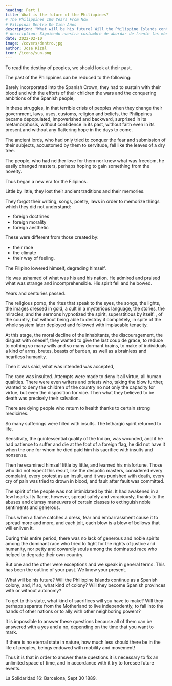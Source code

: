 ```yaml
---
heading: Part 1
title: What is the future of the Philippines?
# The Philippines 100 Years From Now
# Filipinas Dentro De Cien Años
description: "What will be his future? Will the Philippine Islands continue as a Spanish colony, and, if so, what kind of colony? Will they become Spanish provinces with or without autonomy?"
# description: Siguiendo nuestra costumbre de abordar de frente las más árduas y delicadas cuestiones que se relacionan con Filipinas
date: 2022-02-10
image: /covers/dentro.jpg
author: Jose Rizal
icon: /icons/sun.png
---
```



<!-- Filipinas Dentro De Cien Años (Estudio Politico-Social), by José Rizal 

Published in La Solidaridad Sept 1889-Jan 1890

Ahora reimpreso por primera vez. Año de 1905.  -->



<!-- Following our custom of approaching directly the most difficult and delicate questions related to the Philippines, without caring about the consequences that our frankness could cause us, we are going in this article to deal with its future. -->


To read the destiny of peoples, we should look at their past. 

The past of the Philippines can be reduced to the following: 

Barely incorporated into the Spanish Crown, they had to sustain with their blood and with the efforts of their children the wars and the conquering ambitions of the Spanish people, 

In these struggles, in that terrible crisis of peoples when they change their government, laws, uses, customs, religion and beliefs, the Philippines became depopulated, impoverished and backward, surprised in its metamorphosis, without confidence in its past, without faith even in its present and without any flattering hope in the days to come.

The ancient lords, who had only tried to conquer the fear and submission of their subjects, accustomed by them to servitude, fell like the leaves of a dry tree. 

The people, who had neither love for them nor knew what was freedom, he easily changed masters, perhaps hoping to gain something from the novelty. 

Thus began a new era for the Filipinos. 

Little by little, they lost their ancient traditions and their memories. 

They forgot their writing, songs, poetry, laws in order to memorize things which they did not understand:
- foreign doctrines
- foreign morality
- foreign aesthetic

These were different from those created by:
- their race
- the climate
- their way of feeling.

The Filipino lowered himself, degrading himself. 

He was ashamed of what was his and his nation. He admired and praised what was strange and incomprehensible. His spirit fell and he bowed. 

Years and centuries passed. 

The religious pomp, the rites that speak to the eyes, the songs, the lights, the images dressed in gold, a cult in a mysterious language, the stories, the miracles, and the sermons hypnotized the spirit, superstitious by itself. , of the country, but without being able to destroy it completely, in spite of the whole system later deployed and followed with implacable tenacity. 

At this stage, the moral decline of the inhabitants, the discouragement, the disgust with oneself, they wanted to give the last coup de grace, to reduce to nothing so many wills and so many dormant brains, to make of individuals a kind of arms, brutes, beasts of burden, as well as a brainless and heartless humanity.

Then it was said, what was intended was accepted, 

The race was insulted. Attempts were made to deny it all virtue, all human qualities. There were even writers and priests who, taking the blow further, wanted to deny the children of the country no not only the capacity for virtue, but even the disposition for vice. Then what they believed to be death was precisely their salvation. 

There are dying people who return to health thanks to certain strong medicines.

So many sufferings were filled with insults. The lethargic spirit returned to life. 

Sensitivity, the quintessential quality of the Indian, was wounded, and if he had patience to suffer and die at the foot of a foreign flag, he did not have it when the one for whom he died paid him his sacrifice with insults and nonsense. 

Then he examined himself little by little, and learned his misfortune. Those who did not expect this result, like the despotic masters, considered every complaint, every protest as an insult, and it was punished with death, every cry of pain was tried to drown in blood, and fault after fault was committed.


The spirit of the people was not intimidated by this. It had awakened in a few hearts. Its flame, however, spread safely and voraciously, thanks to the abuses and clumsy maneuvers of certain classes to extinguish noble sentiments and generous. 

Thus when a flame catches a dress, fear and embarrassment cause it to spread more and more, and each jolt, each blow is a blow of bellows that will enliven it.

During this entire period, there was no lack of generous and noble spirits among the dominant race who tried to fight for the rights of justice and humanity, nor petty and cowardly souls among the dominated race who helped to degrade their own country. 

But one and the other were exceptions and we speak in general terms. This has been the outline of your past. We know your present. 

What will be his future? Will the Philippine Islands continue as a Spanish colony, and, if so, what kind of colony? Will they become Spanish provinces with or without autonomy? 

To get to this state, what kind of sacrifices will you have to make? Will they perhaps separate from the Motherland to live independently, to fall into the hands of other nations or to ally with other neighboring powers?

It is impossible to answer these questions because all of them can be answered with a yes and a no, depending on the time that you want to mark. 

If there is no eternal state in nature, how much less should there be in the life of peoples, beings endowed with mobility and movement! 

Thus it is that in order to answer these questions it is necessary to fix an unlimited space of time, and in accordance with it try to foresee future events.


La Solidaridad 16: Barcelona, Sept 30 1889. 

